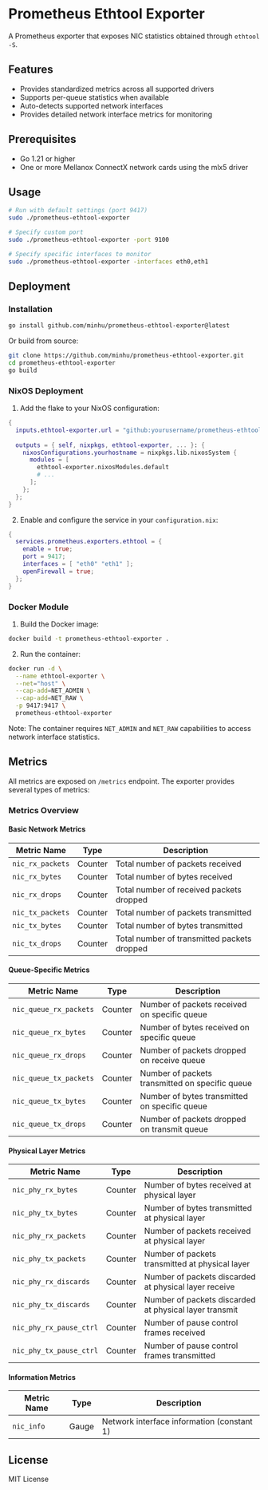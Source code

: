 # Prometheus Ethtool Exporter

A Prometheus exporter that exposes NIC statistics obtained through `ethtool -S`.

## Features

- Provides standardized metrics across all supported drivers
- Supports per-queue statistics when available
- Auto-detects supported network interfaces
- Provides detailed network interface metrics for monitoring

## Prerequisites

- Go 1.21 or higher
- One or more Mellanox ConnectX network cards using the mlx5 driver

## Usage

```bash
# Run with default settings (port 9417)
sudo ./prometheus-ethtool-exporter

# Specify custom port
sudo ./prometheus-ethtool-exporter -port 9100

# Specify specific interfaces to monitor
sudo ./prometheus-ethtool-exporter -interfaces eth0,eth1
```

## Deployment

### Installation

```bash
go install github.com/minhu/prometheus-ethtool-exporter@latest
```

Or build from source:

```bash
git clone https://github.com/minhu/prometheus-ethtool-exporter.git
cd prometheus-ethtool-exporter
go build
```

### NixOS Deployment

1. Add the flake to your NixOS configuration:

```nix
{
  inputs.ethtool-exporter.url = "github:yourusername/prometheus-ethtool-exporter";
  
  outputs = { self, nixpkgs, ethtool-exporter, ... }: {
    nixosConfigurations.yourhostname = nixpkgs.lib.nixosSystem {
      modules = [
        ethtool-exporter.nixosModules.default
        # ...
      ];
    };
  };
}
```

2. Enable and configure the service in your `configuration.nix`:

```nix
{
  services.prometheus.exporters.ethtool = {
    enable = true;
    port = 9417;
    interfaces = [ "eth0" "eth1" ];
    openFirewall = true;
  };
}
```

### Docker Module

1. Build the Docker image:

```bash
docker build -t prometheus-ethtool-exporter .
```

2. Run the container:

```bash
docker run -d \
  --name ethtool-exporter \
  --net="host" \
  --cap-add=NET_ADMIN \
  --cap-add=NET_RAW \
  -p 9417:9417 \
  prometheus-ethtool-exporter
```

Note: The container requires `NET_ADMIN` and `NET_RAW` capabilities to access network interface statistics.

## Metrics

All metrics are exposed on `/metrics` endpoint. The exporter provides several types of metrics:

### Metrics Overview

#### Basic Network Metrics
| Metric Name | Type | Description |
|------------|------|-------------|
| `nic_rx_packets` | Counter | Total number of packets received |
| `nic_rx_bytes` | Counter | Total number of bytes received |
| `nic_rx_drops` | Counter | Total number of received packets dropped |
| `nic_tx_packets` | Counter | Total number of packets transmitted |
| `nic_tx_bytes` | Counter | Total number of bytes transmitted |
| `nic_tx_drops` | Counter | Total number of transmitted packets dropped |

#### Queue-Specific Metrics
| Metric Name | Type | Description |
|------------|------|-------------|
| `nic_queue_rx_packets` | Counter | Number of packets received on specific queue |
| `nic_queue_rx_bytes` | Counter | Number of bytes received on specific queue |
| `nic_queue_rx_drops` | Counter | Number of packets dropped on receive queue |
| `nic_queue_tx_packets` | Counter | Number of packets transmitted on specific queue |
| `nic_queue_tx_bytes` | Counter | Number of bytes transmitted on specific queue |
| `nic_queue_tx_drops` | Counter | Number of packets dropped on transmit queue |

#### Physical Layer Metrics
| Metric Name | Type | Description |
|------------|------|-------------|
| `nic_phy_rx_bytes` | Counter | Number of bytes received at physical layer |
| `nic_phy_tx_bytes` | Counter | Number of bytes transmitted at physical layer |
| `nic_phy_rx_packets` | Counter | Number of packets received at physical layer |
| `nic_phy_tx_packets` | Counter | Number of packets transmitted at physical layer |
| `nic_phy_rx_discards` | Counter | Number of packets discarded at physical layer receive |
| `nic_phy_tx_discards` | Counter | Number of packets discarded at physical layer transmit |
| `nic_phy_rx_pause_ctrl` | Counter | Number of pause control frames received |
| `nic_phy_tx_pause_ctrl` | Counter | Number of pause control frames transmitted |

#### Information Metrics
| Metric Name | Type | Description |
|------------|------|-------------|
| `nic_info` | Gauge | Network interface information (constant 1) |

## License

MIT License 